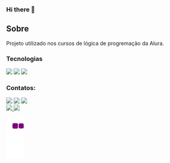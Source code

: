 ### Hi there 👋

<h2 style: center>Sobre</h2>
<p>Projeto utilizado nos cursos de lógica de progremação da Alura.</p>

### Tecnologias
<div>
  <img src="https://img.shields.io/badge/HTML-239120?style=for-the-badge&logo=html5&logoColor=white">
  <img src="https://img.shields.io/badge/CSS-239120?&style=for-the-badge&logo=css3&logoColor=white">
  <img src="https://img.shields.io/badge/JavaScript-F7DF1E?style=for-the-badge&logo=javascript&logoColor=black">
</div>

### Contatos:

<div>
<a href="https://www.youtube.com/https://www.youtube.com/channel/UC4-M35EhQ6pro73brIWPOHw" target="_blank"><img loading="lazy" src="https://img.shields.io/badge/YouTube-FF0000?style=for-the-badge&logo=youtube&logoColor=white" target="_blank"></a>
<a href="https://instagram.com/rafael_rdrigs/" target="_blank"><img loading="lazy" src="https://img.shields.io/badge/-Instagram-%23E4405F?style=for-the-badge&logo=instagram&logoColor=white" target="_blank"></a>
<a href="https://www.linkedin.com/in/rafael-lago-silva-rodrigues/" target="_blank"><img loading="lazy" src="https://img.shields.io/badge/-LinkedIn-%230077B5?style=for-the-badge&logo=linkedin&logoColor=white" target="_blank"></a>   
</div>


<div>
<a href="https://github.com/rafaelunderscorerdrigs">
<img loading="lazy" height="180em" src="https://github-readme-stats.vercel.app/api/top-langs/?username=rafaelunderscorerdrigs&layout=compact&langs_count=7&theme=dracula"/>
<img loading="lazy" height="180em" src="https://github-readme-stats.vercel.app/api?username=rafaelunderscorerdrigs&show_icons=true&theme=dracula&include_all_commits=true&count_private=true"/>
</div>


![snake gif](https://github.com/rafaelunderscorerdrigs/rafaelunderscorerdrigs/blob/output/github-contribution-grid-snake.gif)

